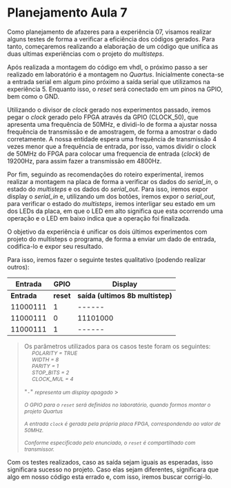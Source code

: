 # Planejamento Aula 7

Como planejamento de afazeres para a experiência 07, visamos realizar alguns testes de forma a verificar a eficiência dos códigos gerados. Para tanto, começaremos realizando a elaboração de um código que unifica as duas ultimas experiências com o projeto do *multisteps*.

Após realizada a montagem do código em vhdl, o próximo passo a ser realizado em laboratório é a montagem no *Quartus*. Inicialmente conecta-se a entrada serial em algum pino próximo a saída serial que utilizamos na experiência 5. Enquanto isso, o *reset* será conectado em um pinos na GPIO, bem como o GND.

Utilizando o divisor de *clock* gerado nos experimentos passado, iremos pegar o *clock* gerado pelo FPGA através da GPIO (CLOCK_50), que apresenta uma frequência de 50MHz, e dividi-lo de forma a ajustar nossa frequência de transmissão e de amostragem, de forma a amostrar o dado corretamente. A nossa entidade espera uma frequência de transmissão 4 vezes menor que a frequência de entrada, por isso, vamos dividir o clock de 50MHz do FPGA  para colocar uma frequencia de entrada (*clock*) de 19200Hz, para assim fazer a transmissão em 4800Hz.

Por fim, seguindo as recomendações do roteiro experimental, iremos realizar a montagem na placa de forma a verificar os dados do *serial_in*, o estado do *multisteps* e os dados do *serial_out*. Para isso, iremos expor display o *serial_in* e, utilizando um dos botões, iremos expor o *serial_out*, para verificar o estado do *multisteps*, iremos interligar seu estado em um dos LEDs da placa, em que o LED em alto significa que esta ocorrendo uma operação e o LED em baixo indica que a operação foi finalizada.

O objetivo da experiência é unificar os dois últimos experimentos com projeto do multisteps o programa, de forma a enviar um dado de entrada, codifica-lo e expor seu resultado. 

Para isso, iremos fazer o seguinte testes qualitativo (podendo realizar outros):

| Entrada          | GPIO      | Display                          |
| ---------------- | --------- | -------------------------------- |
| **Entrada**      | **reset** | **saída (ultimos 8b multistep)** |
| 11000111         | 1         | ------                           |
| 11000111         | 0         | 11101000                         |
| 11000111         | 1         | ------                           |

  
> Os parâmetros utilizados para os casos teste foram os seguintes:          
>  <i style="font-size: 12px;">
> $\quad$ POLARITY = TRUE\
> $\quad$ WIDTH = 8\
> $\quad$ PARITY = 1\
>$\quad$ STOP_BITS = 2\
> $\quad$ CLOCK_MUL = 4 </i>
> 
> "`-`" <i style="font-size: 12px;"> representa um display apagado </i>>
>
> 
> <i style="font-size: 12px;"> O GPIO para o `reset` será definidos no laboratório, quando formos montar o projeto Quartus</i>
> 
> <i style="font-size: 12px;"> A entrada `clock` é gerada pela própria placa FPGA, correspondendo ao valor de 50MHz.</i>
>
> <i style="font-size: 12px;"> Conforme especificado pelo enunciado, o `reset` é compartilhado com transmissor.</i>

Com os testes realizados, caso as saída sejam iguais as esperadas, isso significara sucesso no projeto. Caso elas sejam diferentes, significara que algo em nosso código esta errado e, com isso, iremos buscar corrigi-lo.